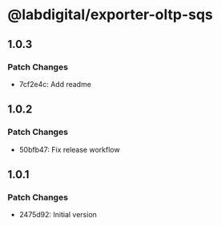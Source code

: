 # @labdigital/exporter-oltp-sqs

## 1.0.3

### Patch Changes

- 7cf2e4c: Add readme

## 1.0.2

### Patch Changes

- 50bfb47: Fix release workflow

## 1.0.1

### Patch Changes

- 2475d92: Initial version
